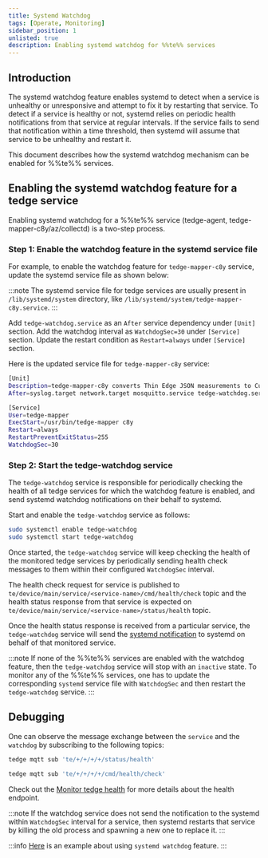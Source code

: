 ```yaml
---
title: Systemd Watchdog
tags: [Operate, Monitoring]
sidebar_position: 1
unlisted: true
description: Enabling systemd watchdog for %%te%% services
---
```


## Introduction

The systemd watchdog feature enables systemd to detect when a service is unhealthy or unresponsive and 
attempt to fix it by restarting that service.
To detect if a service is healthy or not, systemd relies on periodic health notifications from that service at regular intervals.
If the service fails to send that notification within a time threshold,
then systemd will assume that service to be unhealthy and restart it.

This document describes how the systemd watchdog mechanism can be enabled for %%te%% services.

## Enabling the systemd watchdog feature for a tedge service

Enabling systemd watchdog for a %%te%% service (tedge-agent, tedge-mapper-c8y/az/collectd) is a two-step process.

### Step 1: Enable the watchdog feature in the systemd service file

For example, to enable the watchdog feature for `tedge-mapper-c8y` service,
update the systemd service file as shown below:

:::note
The systemd service file for tedge services are usually present in `/lib/systemd/system` directory, 
like `/lib/systemd/system/tedge-mapper-c8y.service`.
:::

Add `tedge-watchdog.service` as an `After` service dependency under `[Unit]` section.
Add the watchdog interval as `WatchdogSec=30` under `[Service]` section.
Update the restart condition as `Restart=always` under `[Service]` section.

Here is the updated service file for `tedge-mapper-c8y` service:

```sh
[Unit]
Description=tedge-mapper-c8y converts Thin Edge JSON measurements to Cumulocity JSON format.
After=syslog.target network.target mosquitto.service tedge-watchdog.service

[Service]
User=tedge-mapper
ExecStart=/usr/bin/tedge-mapper c8y
Restart=always
RestartPreventExitStatus=255
WatchdogSec=30
```

### Step 2: Start the tedge-watchdog service

The `tedge-watchdog` service is responsible for periodically checking the health of
all tedge services for which the watchdog feature is enabled,
and send systemd watchdog notifications on their behalf to systemd.

Start and enable the `tedge-watchdog` service as follows:
	
```sh
sudo systemctl enable tedge-watchdog
sudo systemctl start tedge-watchdog
``` 

Once started, the `tedge-watchdog` service will keep checking the health of the monitored tedge services by periodically
sending health check messages to them within their configured `WatchdogSec` interval.

The health check request for service is published to `te/device/main/service/<service-name>/cmd/health/check` topic and
the health status response from that service is expected on `te/device/main/service/<service-name>/status/health` topic.

Once the health status response is received from a particular service, the `tedge-watchdog` service will send the
[systemd notification](https://www.freedesktop.org/software/systemd/man/sd_notify.html#) to systemd on behalf of that
monitored service.

:::note
If none of the %%te%% services are enabled with the watchdog feature, then the `tedge-watchdog` service will stop with an `inactive` state.
To monitor any of the %%te%% services, one has to update the corresponding `systemd` service file with `WatchdogSec`
and then restart the `tedge-watchdog` service.
:::

## Debugging

One can observe the message exchange between the `service` and the `watchdog`
by subscribing to the following topics:


```sh te2mqtt formats=v1
tedge mqtt sub 'te/+/+/+/+/status/health'
```

```sh te2mqtt formats=v1
tedge mqtt sub 'te/+/+/+/+/cmd/health/check'
```

Check out the [Monitor tedge health](../troubleshooting/monitoring-service-health.md) for more details about the health endpoint.

:::note
If the watchdog service does not send the notification to the systemd within `WatchdogSec` interval for a service,
then systemd restarts that service by killing the old process and spawning a new one to replace it.
:::

:::info
[Here](https://www.medo64.com/2019/01/systemd-watchdog-for-any-service/) is an example about using `systemd watchdog` feature.
:::
